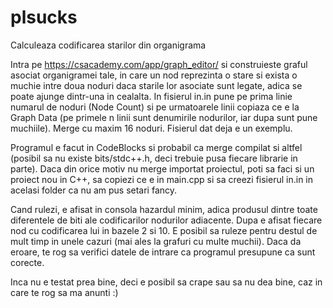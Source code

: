 # plsucks
Calculeaza codificarea starilor din organigrama

Intra pe https://csacademy.com/app/graph_editor/ si construieste graful asociat organigramei tale, in care un nod reprezinta o stare si exista o muchie intre doua noduri daca starile lor asociate sunt legate, adica se poate ajunge dintr-una in cealalta. In fisierul in.in pune pe prima linie numarul de noduri (Node Count) si pe urmatoarele linii copiaza ce e la Graph Data (pe primele n linii sunt denumirile nodurilor, iar dupa sunt pune muchiile). Merge cu maxim 16 noduri. Fisierul dat deja e un exemplu.

Programul e facut in CodeBlocks si probabil ca merge compilat si altfel (posibil sa nu existe bits/stdc++.h, deci trebuie pusa fiecare librarie in parte). Daca din orice motiv nu merge importat proiectul, poti sa faci si un proiect nou in C++, sa copiezi ce e in main.cpp si sa creezi fisierul in.in in acelasi folder ca nu am pus setari fancy.

Cand rulezi, e afisat in consola hazardul minim, adica produsul dintre toate diferentele de biti ale codificarilor nodurilor adiacente. Dupa e afisat fiecare nod cu codificarea lui in bazele 2 si 10. E posibil sa ruleze pentru destul de mult timp in unele cazuri (mai ales la grafuri cu multe muchii). Daca da eroare, te rog sa verifici datele de intrare ca programul presupune ca sunt corecte.

Inca nu e testat prea bine, deci e posibil sa crape sau sa nu dea bine, caz in care te rog sa ma anunti :)

